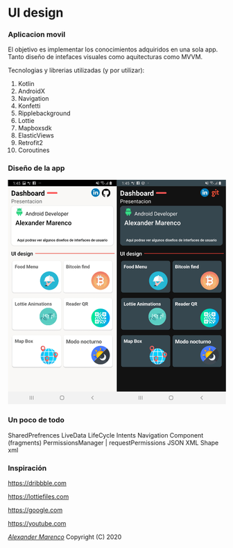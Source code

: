 # UI design

### Aplicacion movil

El objetivo es implementar los conocimientos adquiridos en una sola app.
Tanto diseño de intefaces visuales como aquitecturas como MVVM.

Tecnologias y librerias utilizadas (y por utilizar):

1. Kotlin
2. AndroidX
3. Navigation
4. Konfetti
5. Ripplebackground
6. Lottie
7. Mapboxsdk
8. ElasticViews
9. Retrofit2
10. Coroutines

### Diseño de la app

<img src="screenshots/uidesign.png" alt=""> 

### Un poco de todo

SharedPrefrences
LiveData
LifeCycle
Intents
Navigation Component (fragments)
PermissionsManager | requestPermissions
JSON
XML
Shape xml
 
### Inspiración

https://dribbble.com

https://lottiefiles.com

https://google.com

https://youtube.com


[*Alexander Marenco*](https://github.com/AlexM505) Copyright (C) 2020




